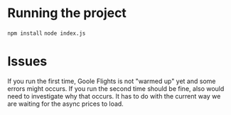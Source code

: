 # Running the project
`npm install`
`node index.js`

# Issues
If you run the first time, Goole Flights is not "warmed up" yet and some errors might occurs. If you run the second time should be fine, also would need to investigate why that occurs.
It has to do with the current way we are waiting for the async prices to load.

